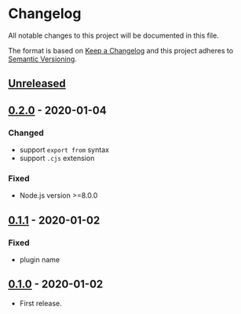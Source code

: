 # Changelog

All notable changes to this project will be documented in this file.

The format is based on [Keep a Changelog](http://keepachangelog.com/en/1.0.0/)
and this project adheres to [Semantic Versioning](http://semver.org/spec/v2.0.0.html).

## [Unreleased]

## [0.2.0] - 2020-01-04

### Changed

* support `export from` syntax
* support `.cjs` extension

### Fixed

* Node.js version >=8.0.0

## [0.1.1] - 2020-01-02

### Fixed

* plugin name

## [0.1.0] - 2020-01-02

* First release.

[Unreleased]: https://github.com/shimataro/babel-plugin-module-extension-resolver/compare/v0.2.0...HEAD
[0.2.0]: https://github.com/shimataro/babel-plugin-module-extension-resolver/compare/v0.1.1...v0.2.0
[0.1.1]: https://github.com/shimataro/babel-plugin-module-extension-resolver/compare/v0.1.0...v0.1.1
[0.1.0]: https://github.com/shimataro/babel-plugin-module-extension-resolver/compare/998406cb392dbcaabf7a0bb27f0dc882108abfe3...v0.1.0
